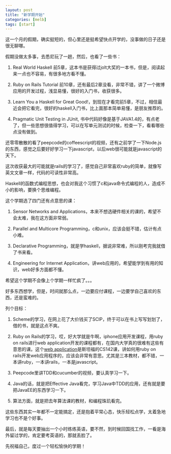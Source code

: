 ```yaml
---
layout: post
title: "新学期开始"
categories: [melb]
tags: [start]
---
```


这一个月的假期，确实挺短的，但心里还是挺希望快点开学的，没事做的日子还是很无聊哪。

假期没做太多事，去悉尼玩了一趟，然后，也看了一些书：

1. Real World Haskell 前5章，这本书是获得过jolt大奖的一本书，但是，阅读起来一点也不容易，有很多地方看不懂。

2. Ruby on Rails Tutorial 前10章，还有最后2章没看，非常不错，讲了一个微博应用的开发过程，浅显易懂，很好的入门书，收获很多。

3. Learn You a Haskell for Great Good!，到现在才看完前5章，不过，相信最近会把它看完，很好的haskell入门书，比上面那本简单易懂，是朋友推荐的。

4. Pragmatic Unit Testing in JUnit, 书中代码好像是基于JAVA1.4的，有点老了，但一些思想很值得学习，可以在写单元测试的时候，检查一下，看看哪些点没有做到。

还零零散散的看了peepcode的coffeescript的视频，还有之前学了一下Node.js的东西，感觉之后要好好学习一下javascript，以后web很可能就是javascript的天下。

这次收获最大的可能就是rails的学习了，感觉自己非常喜欢ruby的简单，就像写英文文章一样，代码的可读性非常高。

Haskell的函数式编程思想，也会对我这个习惯了c和java命令式编程的人，造成不小的影响，要换个思维编程。

这个学期选了四门还有点意思的课：

1. Sensor Networks and Applications，本来不想选硬件相关的课的，希望不会太难，我在这方面非常弱。

2. Parallel and Multicore Programming，c和unix，应该会挺不错，估计有点小难。

3. Declarative Programming，就是学haskell，据说非常难，所以刚考完我就借了书来看。

4. Engineering for Internet Application，讲web应用的，希望能学到有用的知识，web好多方面都不懂。

希望这个学期不会像上个学期一样忙疯了。。。

好多东西想学，但是，时间就那么点，一边要应付课程，一边要学自己喜欢的东西，还是蛮难的。

列个目标：

1. Scheme的学习，在网上花了大价钱买了SCIP，终于可以在书上写写划划了，借的书，就是这点不爽。
2. Ruby on Rails的学习，哎，好大学就是牛啊，iphone应用开发课程，用ruby on rails进行web application开发的课程都有，在国内大学真的很难有这些有意思的课。这个<a href="http://www.stanford.edu/~ouster/cgi-bin/cs142-fall10/index.php" target="_blank">web application</a>是斯坦福的CS142课，讲如何用ruby on rails开发web应用程序的，应该会非常有意思。尤其是三本教材，都不错，一本讲ruby，一本讲rails，一本是javascript。

3. Peepcode里讲TDD和cucumber的视频，要认真学习一下。

4. Java的话，就是把Effective Java看完，学习Java中TDD的应用，还有就是要把JavaEE的东西学习一下。

5. 算法方面，就是把去年算法课的教材，和编程珠玑看完。

这些东西其实一年都不一定能搞定，还是抱着平常心态，快乐轻松点学，太着急地学习也不是个好事。

最后，就是每天要抽出一个小时练练英语，要不然，到时候回国找工作，一看是海外留过学的，肯定要考英语的，那就丢脸了。

先祝福自己，度过一个轻松愉快的学期！